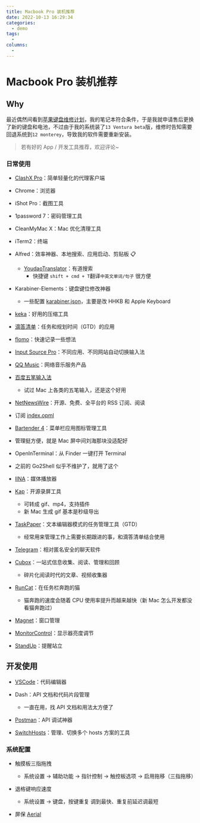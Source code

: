 ```yaml
---
title: Macbook Pro 装机推荐
date: 2022-10-13 16:29:34
categories: 
  - demo
tags: 
  - 
columns: 
  - 
---
```

# Macbook Pro 装机推荐

## Why

最近偶然间看到[苹果键盘维修计划](https://support.apple.com/zh-cn/keyboard-service-program-for-mac-notebooks)，我的笔记本符合条件，于是我就申请售后更换了新的键盘和电池，不过由于我的系统装了`13 Ventura beta`版，维修时告知需要回退系统到`12 monterey`，导致我的软件需要重新安装。

> 若有好的 App / 开发工具推荐，欢迎评论~

### 日常使用

- [ClashX Pro](https://github.com/yichengchen/clashX#install)：简单轻量化的代理客户端

- Chrome：浏览器

- iShot Pro：截图工具

- 1password 7：密码管理工具

- CleanMyMac X：Mac 优化清理工具

- iTerm2：终端

- Alfred：效率神器、本地搜索、应用启动、剪贴板 📋
  - [YoudaoTranslator](https://github.com/wensonsmith/YoudaoTranslator)：有道搜索
    - 快捷键 `shift + cmd + T`翻译`中英文单词/句子` 很方便

- Karabiner-Elements：键盘键位修改神器
  - 一些配置 [karabiner.json](https://gist.github.com/ycjcl868/3933cb65acedb5d771855dee927781d8)，主要是改 HHKB 和 Apple Keyboard

- [keka](https://www.keka.io/en/)：好用的压缩工具

- [滴答清单](https://dida365.com/)：任务和规划时间（GTD）的应用

- [flomo](https://flomoapp.com/)：快速记录一些想法

- [Input Source Pro](https://inputsource.pro/)：不同应用、不同网站自动切换输入法

- [QQ Music](https://y.qq.com/)：网络音乐服务产品

- [百度五笔输入法](https://srf.baidu.com/input/mac.html)
  - 试过 Mac 上各类的五笔输入，还是这个好用
- [NetNewsWire](https://netnewswire.com/)：开源、免费、全平台的 RSS 订阅、阅读

- 订阅 [index.opml](https://github.com/ycjcl868/feeds/blob/master/index.opml)

- [Bartender 4](https://www.macbartender.com/Bartender4/)：菜单栏应用图标管理工具

- 管理挺方便，就是 Mac 屏中间刘海那块没适配好

- OpenInTerminal：从 Finder 一键打开 Terminal

- 之前的 Go2Shell 似乎不维护了，就用了这个

- [IINA](https://iina.io/)：媒体播放器

- [Kap](https://getkap.co/)：开源录屏工具
  - 可转成 gif、mp4，支持插件
  - 新 Mac 生成 gif 基本是秒级导出

- [TaskPaper](https://www.taskpaper.com/)：文本编辑器模式的任务管理工具（GTD）
  - 经常用来管理工作上需要长期跟进的事，和滴答清单结合使用

- [Telegram](https://telegram.org/)：相对匿名安全的聊天软件

- [Cubox](https://cubox.pro/)：一站式信息收集、阅读、管理和回顾
  - 碎片化阅读时代的文章、视频收集器

- [RunCat](https://kyome.io/runcat/index.html?lang=en)：在任务栏奔跑的猫
  - 猫奔跑的速度会随着 CPU 使用率提升而越来越快（新 Mac 怎么开发都没看猫奔跑过）

- [Magnet](https://magnet.crowdcafe.com/)：窗口管理
- [MonitorControl](https://github.com/MonitorControl/MonitorControl)：显示器亮度调节
- [StandUp](https://apps.apple.com/jp/app/standup/id1439378680?l=en&mt=12)：提醒站立

## 开发使用

- [VSCode](https://code.visualstudio.com/)：代码编辑器
- Dash：API 文档和代码片段管理
  - 一直在用，找 API 文档和用法太方便了

- [Postman](https://www.postman.com/)：API 调试神器

- [SwitchHosts](https://github.com/oldj/SwitchHosts)：管理、切换多个 hosts 方案的工具

### 系统配置

- 触摸板三指拖拽
  - 系统设置 → 辅助功能 → 指针控制 → 触控板选项 → 启用拖移（三指拖移）

- 退格键响应速度
  - 系统设置 → 键盘，按键重复 调到最快、重复前延迟调最短

- 屏保 [Aerial](https://aerialscreensaver.github.io/)

